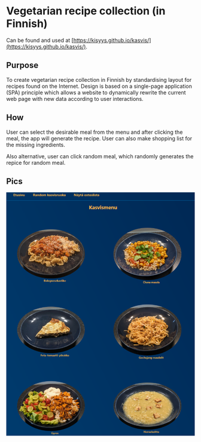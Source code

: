 # Vegetarian recipe collection (in Finnish)
Can be found and used at [https://kisyys.github.io/kasvis/](https://kisyys.github.io/kasvis/).

## Purpose
To create vegetarian recipe collection in Finnish by standardising layout for recipes found on the Internet. Design is based on a single-page application (SPA) principle which allows a website to dynamically rewrite the current web page with new data according to user interactions.

## How
User can select the desirable meal from the menu and after clicking the meal, the app will generate the recipe. User can also make shopping list for the missing ingredients.

Also alternative, user can click random meal, which randomly generates the repice for random meal.

## Pics
![alt text](pic1.png)
